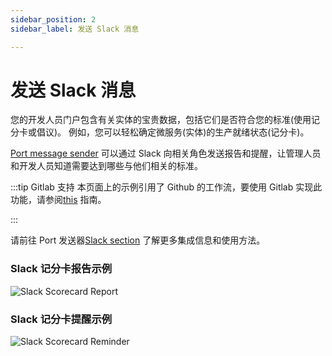 ```yaml
---
sidebar_position: 2
sidebar_label: 发送 Slack 消息

---
```


# 发送 Slack 消息

您的开发人员门户包含有关实体的宝贵数据，包括它们是否符合您的标准(使用记分卡或倡议)。 例如，您可以轻松确定微服务(实体)的生产就绪状态(记分卡)。

[Port message sender](https://github.com/marketplace/actions/port-sender) 可以通过 Slack 向相关角色发送报告和提醒，让管理人员和开发人员知道需要达到哪些与他们相关的标准。

:::tip  Gitlab 支持 本页面上的示例引用了 Github 的工作流，要使用 Gitlab 实现此功能，请参阅[this](/docs/guides-and-tutorials/setup-slack-reminders.md?git-provider=gitlab) 指南。

:::

请前往 Port 发送器[Slack section](https://github.com/marketplace/actions/port-sender#slack) 了解更多集成信息和使用方法。

### Slack 记分卡报告示例

![Slack Scorecard Report](/img/scorecards/slack/scorecard-report.png)

### Slack 记分卡提醒示例

![Slack Scorecard Reminder](/img/scorecards/slack/scorecard-reminder.png)
